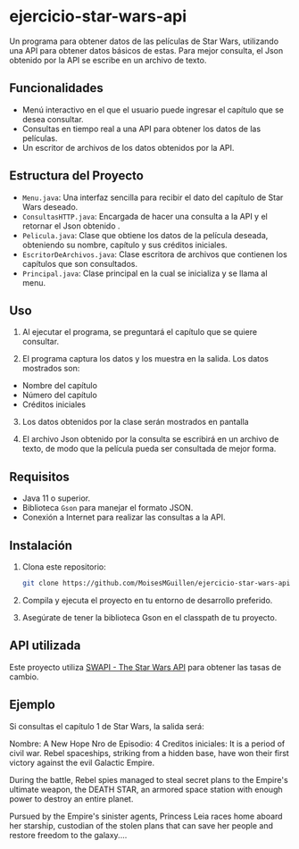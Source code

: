# ejercicio-star-wars-api
Un programa para obtener datos de las películas de Star Wars, utilizando una API para obtener datos básicos de estas. Para mejor consulta, el Json obtenido por la API se escribe en un archivo de texto.

## Funcionalidades

- Menú interactivo en el que el usuario puede ingresar el capítulo que se desea consultar.
- Consultas en tiempo real a una API para obtener los datos de las películas.
- Un escritor de archivos de los datos obtenidos por la API.

## Estructura del Proyecto

- `Menu.java`: Una interfaz sencilla para recibir el dato del capítulo de Star Wars deseado.
- `ConsultasHTTP.java`: Encargada de hacer una consulta a la API y el retornar el Json obtenido .
- `Pelicula.java`: Clase que obtiene los datos de la película deseada, obteniendo su nombre, capítulo y sus créditos iniciales.
- `EscritorDeArchivos.java`: Clase escritora de archivos que contienen los capítulos que son consultados.
- `Principal.java`: Clase principal en la cual se inicializa y se llama al menu.
  
## Uso

1. Al ejecutar el programa, se preguntará el capítulo que se quiere consultar.

2. El programa captura los datos y los muestra en la salida. Los datos mostrados son:
  - Nombre del capítulo
  - Número del capítulo
  - Créditos iniciales

3. Los datos obtenidos por la clase serán mostrados en pantalla

4. El archivo Json obtenido por la consulta se escribirá en un archivo de texto, de modo que la película pueda ser consultada de mejor forma.

## Requisitos

- Java 11 o superior.
- Biblioteca `Gson` para manejar el formato JSON.
- Conexión a Internet para realizar las consultas a la API.

## Instalación

1. Clona este repositorio:

    ```bash
    git clone https://github.com/MoisesMGuillen/ejercicio-star-wars-api.git
    ```

2. Compila y ejecuta el proyecto en tu entorno de desarrollo preferido.

3. Asegúrate de tener la biblioteca Gson en el classpath de tu proyecto.

## API utilizada

Este proyecto utiliza [SWAPI - The Star Wars API](https://swapi.dev/) para obtener las tasas de cambio.

## Ejemplo
Si consultas el capítulo 1 de Star Wars, la salida será:

Nombre: A New Hope
Nro de Episodio: 4
Creditos iniciales: It is a period of civil war.
Rebel spaceships, striking
from a hidden base, have won
their first victory against
the evil Galactic Empire.

During the battle, Rebel
spies managed to steal secret
plans to the Empire's
ultimate weapon, the DEATH
STAR, an armored space
station with enough power
to destroy an entire planet.

Pursued by the Empire's
sinister agents, Princess
Leia races home aboard her
starship, custodian of the
stolen plans that can save her
people and restore
freedom to the galaxy....
